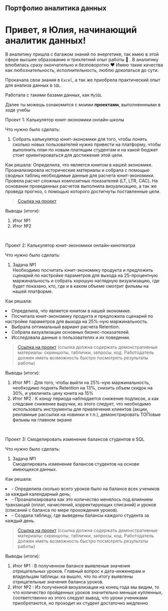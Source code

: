 ## Портфолио аналитика данных

# Привет, я Юлия, начинающий аналитик данных! 

В аналитику пришла с багажом знаний по энергетике, так имею в этой сфере высшее образование и трехлетний опыт работы :muscle: . В аналитику влюбилась сразу окончательно и безповоротно :heart: Имею такие качества как любознательность, исполнительность, люблю докопаться до сути.

Прокачала свои знания в ``Excel``, а так же приобрела практический опыт для анализа данных в ``SQL``.

Работала с такими базами данных, как  ``MySQL``

Далее ты можешь ознакомится с моими **проектами**, выполненнными в ходе учебы

<p> Проект 1: Калькулятор юнит-экономики онлайн-школы</p>
<p>Что нужно было сделать:<p>
<ol>
  <li>  Собрать калькулятор юнит-экономики для того, чтобы понять сколько новых пользователей нужно привести на платформу, чтобы выполнить план по новым платящим студентам и на какой бюджет стоит ориентироваться для достижения этой цели. </li>
  </ol>

<p>Как решала: Определила, что является юнитом в нашей экономике. Проанализировла исторические материалы и собрала с помощью сводных таблиц необходимые данные для расчета юнит-экономики. Провела расчет сложных композитных показателей (LT, LTR, CAC). На основании проведенных расчетов выполнила визуализацию, а так же проведа прогноз, с помощью которого достигнуты поставленные цели. </p>


> <a href="https://github.com/Kimber-Julia/Kimber/tree/main/%D0%9F%D1%80%D0%BE%D0%B5%D0%BA%D1%82%201">Ссылка на проект</a>
  

<p>Выводы (итоги):<p>
<ol>
  <li>Итог №1</li>
  <li>Итог №2</li>
</ol>
<br> 

<p> Проект 2: Калькулятор юнит-экономики онлайн-кинотеатра </p>
<p>Что нужно было сделать:<p>
<ol>
  <li>Задача №1 </li> Необходимо посчитать юнит-экономику продукта и предложить сценарий по настройке параметров для выхода на 25-процентную маржинальность и собрать хорошую наглядную визуализацию, где будет показано, кто, где и в каком объеме смотрит фильмы на нашей платформе. 
  </ol>

<p>Как решала: <li> Определила, что является юнитом в нашей экономике.</li> 
<li> Посчитала юнит-экономику продукта и предложила сценарий по настройке параметров для выхода на 25%-ную маржинальность.</li> 
<li> Выбрала оптимальный вариант расчета Retention. </li> 
<li> Собрала визуализации основных бизнес-показателей.</li> 
<li> Исследовала данные о пользователях и их поведении.</li> 
 </p>


> <a href="https://github.com/Skyproportfolio/data-analytics-5month/blob/main/Проект%20№1.xlsx">Ссылка на проект</a>
  (ссылка должна содержать демонстративные материалы: скриншоты, таблички, запросы, код. Работодатель должен иметь возможность быстро посмотреть результаты работы)

<p>Выводы (итоги):<p>
<ol>
  <li>Итог №1 : Для того, чтобы выйти на 25%-ную маржинальность, необходимо поднять Retention на 13%, снизить объем скидок на 30%, и увеличить цену юнита на 15% </li>
  <li>Итог №2 : К концу периода наблюдается снижение подписок, а как следсвие снижение выручки, из этого следует, что необходимо использовать инструменты для привлечения клиентов (акции, рекламные рассылки на новинки и т.п.), демонстрировать ТОПовые фильмы на главном экране </li>
</ol>
<br> 

<p> Проект 3: Смоделировать изменение балансов студентов в SQL </p>
<p>Что нужно было сделать:<p>
<ol>
  <li>Задача №1 </li> Смоделировать изменение балансов студентов на основе имеющихся данных. 
  </ol>

<p>Как решала: <li> - Определила сколько всего уроков было на балансе всех учеников за каждый календарный день;</li> 
<li> - Проанализировала как это количество менялось под влиянием транзакций (оплат, начислений, корректирующих списаний) и уроков (списаний с баланса по мере прохождения уроков).</li> 
<li> - Создала таблицу, где выведены балансы каждого студента за каждый день. </li> 
 </p>


> <a href="https://github.com/Skyproportfolio/data-analytics-5month/blob/main/Проект%20№1.xlsx">Ссылка на проект</a>
  (ссылка должна содержать демонстративные материалы: скриншоты, таблички, запросы, код. Работодатель должен иметь возможность быстро посмотреть результаты работы)

<p>Выводы (итоги):<p>
<ol>
  <li>Итог №1 : В полученном балансе выявленые значения отрицательных уроков. Главный вопрос к дата-инженерам и владельцам таблицы: ка вышло, что по итогу выявлены отрицательные значения баланса уроков. </li>
  <li>Итог №2 : Из полученной визуализации на конец года мы видим, то что количество пройденных уроков значительно меньше купленных, соответственно из этого следует вывод, что уроки учениками приобретаются, но проходит их студент достаточно медленно </li>
</ol>
<br>
